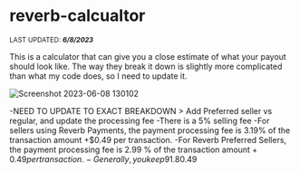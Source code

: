 # reverb-calcualtor

<sub>LAST UPDATED: ***6/8/2023***</sub>

This is a calculator that can give you a close estimate of what your payout should look like. The way they break it down is slightly more
complicated than what my code does, so I need to update it. 

![Screenshot 2023-06-08 130102](https://github.com/Harrisonjstreet/reverb-calcualtor/assets/64044958/2aadb33e-425d-4d99-8749-6e3d403921c7)

-NEED TO UPDATE TO EXACT BREAKDOWN > Add Preferred seller vs regular, and update the processing fee
-There is a 5% selling fee
-For sellers using Reverb Payments, the payment processing fee is 3.19% of the transaction amount +$0.49 per transaction.
-For Reverb Preferred Sellers, the payment processing fee is 2.99 % of the transaction amount + $0.49 per transaction.
-Generally, you keep 91.8% or 92.01% as a Preferred seller -$0.49
